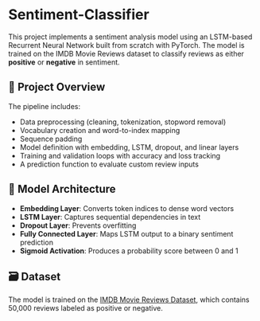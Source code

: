 # Sentiment-Classifier
This project implements a sentiment analysis model using an LSTM-based Recurrent Neural Network built from scratch with PyTorch. The model is trained on the IMDB Movie Reviews dataset to classify reviews as either **positive** or **negative** in sentiment.

## 🚀 Project Overview

The pipeline includes:
- Data preprocessing (cleaning, tokenization, stopword removal)
- Vocabulary creation and word-to-index mapping
- Sequence padding
- Model definition with embedding, LSTM, dropout, and linear layers
- Training and validation loops with accuracy and loss tracking
- A prediction function to evaluate custom review inputs

## 🧠 Model Architecture

- **Embedding Layer**: Converts token indices to dense word vectors
- **LSTM Layer**: Captures sequential dependencies in text
- **Dropout Layer**: Prevents overfitting
- **Fully Connected Layer**: Maps LSTM output to a binary sentiment prediction
- **Sigmoid Activation**: Produces a probability score between 0 and 1

## 🗃️ Dataset

The model is trained on the [IMDB Movie Reviews Dataset](https://ai.stanford.edu/~amaas/data/sentiment/), which contains 50,000 reviews labeled as positive or negative.
